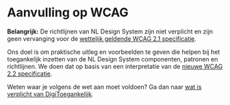 # Aanvulling op WCAG

**Belangrijk:** De richtlijnen van NL Design System zijn niet verplicht en zijn geen vervanging voor de [wettelijk geldende WCAG 2.1 specificatie](https://www.w3.org/TR/WCAG21/).

Ons doel is om praktische uitleg en voorbeelden te geven die helpen bij het toegankelijk inzetten van de NL Design System componenten, patronen en richtlijnen. We doen dat op basis van een interpretatie van de [nieuwe WCAG 2.2 specificatie](https://www.w3.org/TR/WCAG22/).

Weten waar je volgens de wet aan moet voldoen? Ga dan naar [wat is verplicht van DigiToegankelijk](https://www.digitoegankelijk.nl/wetgeving/wat-is-verplicht).
